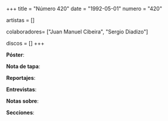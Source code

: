 +++
title = "Número 420"
date = "1992-05-01"
numero = "420"

artistas = []

colaboradores= ["Juan Manuel Cibeira", "Sergio Diadizo"]

discos = []
+++

**Póster**: 

**Nota de tapa**: 

**Reportajes**: 

**Entrevistas**: 

**Notas sobre**:

**Secciones**:
